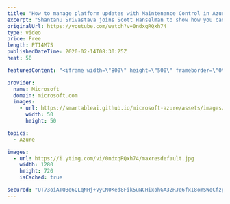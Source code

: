 ```yaml
---
title: "How to manage platform updates with Maintenance Control in Azure | Azure Friday"
excerpt: "Shantanu Srivastava joins Scott Hanselman to show how you can manage platform updates, that don't require a reboot, using Maintenance Control. Azure frequently updates its infrastructure to improve reliability, performance, security or launch new features. Most updates are transparent to users. Some"
originalUrl: https://youtube.com/watch?v=0ndxqRQxh74
type: video
price: Free
length: PT14M7S
publishedDateTime: 2020-02-14T08:30:25Z
heat: 50

featuredContent: "<iframe width=\"800\" height=\"500\" frameborder=\"0\" src=\"https://www.youtube.com/embed/0ndxqRQxh74\" allow=\"accelerometer; autoplay; encrypted-media; gyroscope; picture-in-picture\" allowfullscreen></iframe>"

provider:
  name: Microsoft
  domain: microsoft.com
  images:
    - url: https://smartableai.github.io/microsoft-azure/assets/images/organizations/microsoft.com-50x50.jpg
      width: 50
      height: 50

topics:
  - Azure

images:
  - url: https://i.ytimg.com/vi/0ndxqRQxh74/maxresdefault.jpg
    width: 1280
    height: 720
    isCached: true

secured: "UT73oiATQBq6QLqNHj+VyCN0Ked8Fik5uNCHixohGA3ZRJq6fxI8omSWoCfzpFgJQlGWvzIBzmKwdgVZE5JQDSlDEncsciwZqouIuv4BShlsU6CeT3+ePeOnmaoVhGSUygiADCW61GLkfGyMocBm4jK/DGbdPjSPntNlZGjPcHuF1QO21OjZ0GO6Se/i4xl50LKHRwF5n4yRF6U4Y0ARd3yk7mkqXLw8DGuXSbT0HiZCN8AkQTTrtJhkzpPW+UYZx5QvDLrLb1ca22gtJoRrnp3S3m9YuUIPlROpGxao6/mpRP/PYrpXUl//vbqBDMzzU7PoT7+BaoL7X2m/M6+qyUuLab5P8NrmxnIiIofuPNXYI7fS4xXg5rO8nFGkxNXWxRoMlFdnZviAJMnEJ9zWAhFp9aBmpfekdYtzLBOO0W4=;qSn4KyM85drbUGOs4EDs3Q=="
---
```


